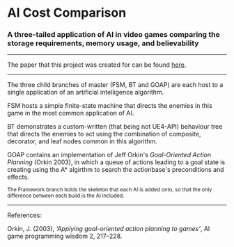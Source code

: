 # AI Cost Comparison
### A three-tailed application of AI in video games comparing the storage requirements, memory usage, and believability

---------------------------------------

The paper that this project was created for can be found [here](https://www.researchgate.net/publication/369453454_Snakes_and_Roundabouts_Comparing_the_Computational_Costs_and_Believability_of_Approaches_to_AI_in_Computer_Games).

---------------------------------------

The three child branches of master (FSM, BT and GOAP) are each host to a single application of an artificial intelligence algorithm.

FSM hosts a simple finite-state machine that directs the enemies in this game in the most common application of AI.

BT demonstrates a custom-written (that being not UE4-API) behaviour tree that directs the enemies to act using the combination of composite, decorator, and leaf nodes common in this algorithm.

GOAP contains an implementation of Jeff Orkin's _Goal-Oriented Action Planning_ (Orkin 2003), in which a queue of actions leading to a goal state is creating using the A* algirthm to search the actionbase's preconditions and effects.

<sub>The Framework branch holds the skeleton that each AI is added onto, so that the only difference between each build is the AI included.</sub>

---------------------------------------
References:

Orkin, J. (2003), _‘Applying goal-oriented action planning to games’_, AI game programming wisdom 2, 217–228.
